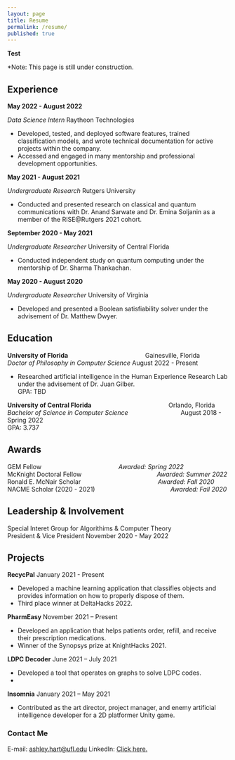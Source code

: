```yaml
---
layout: page
title: Resume
permalink: /resume/
published: true
---
```


**Test**

<!--
<object data="ashley-hart.github.io/assets/pdf/Resume_Website_Ver.pdf" type="application/pdf" width="750px" height="750px">
    <embed src="ashley-hart.github.io/assets/pdf/Resume_Website_Ver.pdf" type="application/pdf">
        <p>This browser does not support PDFs. Please download the PDF to view it: 
          <a href="ashley-hart.github.io/assets/pdf/Resume_Website_Ver.pdf">Download PDF</a>
  		</p>
</object>
-->

<!--
<object data="http://ashley-hart.github.io\assets\pdf\Resume_Website_Ver.pdf" type="application\pdf" width="100%" height="100%">
    <embed src="http://ashley-hart.github.io\assets\pdf\Resume_Website_Ver.pdf">
</object>
-->

*Note: This page is still under construction. 

## Experience
**May 2022 - August 2022**

*Data Science Intern*					Raytheon Technologies

- Developed, tested, and deployed software features, trained classification models, and wrote technical documentation for active projects within the company.
- Accessed and engaged in many mentorship and professional development opportunities.

**May 2021 - August 2021**

*Undergraduate Research*                     Rutgers University

- Conducted and presented research on classical and quantum communications with Dr. Anand Sarwate and Dr. Emina Soljanin as a member of the RISE@Rutgers
2021 cohort.

**September 2020 - May 2021**

*Undergraduate Researcher*				University of Central Florida

- Conducted independent study on quantum computing under the mentorship of Dr. Sharma Thankachan.

**May 2020 - August 2020**

*Undergraduate Researcher*				University of Virginia

- Developed and presented a Boolean satisfiability solver under the advisement of Dr. Matthew Dwyer.

## Education

**University of Florida** &emsp;&emsp;&emsp;&emsp;&emsp;&emsp;&emsp;&emsp;&emsp;&emsp;&emsp;&emsp; Gainesville, Florida<br/>
*Doctor of Philosophy in Computer Science*			August 2022 - Present<br/>
- Researched artificial intelligence in the Human Experience Research Lab under the advisement of Dr. Juan Gilber.<br/>
GPA: TBD

**University of Central Florida** &emsp;&emsp;&emsp;&emsp;&emsp;&emsp;&emsp;&emsp;&emsp;&emsp;&emsp;&emsp; Orlando, Florida<br/>
*Bachelor of Science in Computer Science* &emsp;&emsp;&emsp;&emsp;&emsp;&emsp;&emsp;&emsp; August 2018 - Spring 2022<br/>
GPA: 3.737<br/>

## Awards
GEM Fellow &emsp;&emsp;&emsp;&emsp;&emsp;&emsp;&emsp;&emsp;&emsp;&emsp;&emsp;&emsp; *Awarded: Spring 2022*<br/>
McKnight Doctoral Fellow &emsp;&emsp;&emsp;&emsp;&emsp;&emsp;&emsp;&emsp;&emsp;&emsp;&emsp;&emsp;*Awarded: Summer 2022*<br/>
Ronald E. McNair Scholar &emsp;&emsp;&emsp;&emsp;&emsp;&emsp;&emsp;&emsp;&emsp;&emsp;&emsp;&emsp; *Awarded: Fall 2020*<br/>
NACME Scholar (2020 - 2021) &emsp;&emsp;&emsp;&emsp;&emsp;&emsp;&emsp;&emsp;&emsp;&emsp;&emsp;&emsp;*Awarded: Fall 2020*<br/>

## Leadership & Involvement 
Special Interet Group for Algorithims & Computer Theory<br/>
President & Vice President				November 2020 - May 2022<br/>

## Projects 
**RecycPal**							January 2021 - Present<br/>
- Developed a machine learning application that classifies objects and provides
information on how to properly dispose of them.<br/>
- Third place winner at DeltaHacks 2022.<br/>

**PharmEasy**							November 2021 – Present<br/>
- Developed an application that helps patients order, refill, and receive their
prescription medications.<br/>
- Winner of the Synopsys prize at KnightHacks 2021.<br/>

**LDPC Decoder**						June 2021 – July 2021 <br/>
- Developed a tool that operates on graphs to solve LDPC codes.
- 
**Insomnia**                            January 2021 – May 2021<br/>
- Contributed as the art director, project manager, and enemy artificial intelligence
developer for a 2D platformer Unity game.<br/>

### Contact Me

E-mail: [ashley.hart@ufl.edu](mailto:ashley.hart@ufl.edu)
LinkedIn: [Click here.](https://www.linkedin.com/in/ashley-b-hart/)
